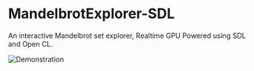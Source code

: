 # MandelbrotExplorer-SDL
An interactive Mandelbrot set explorer, Realtime GPU Powered using SDL and Open CL.

![Demonstration](https://s7.gifyu.com/images/mandelbrot.gif)
